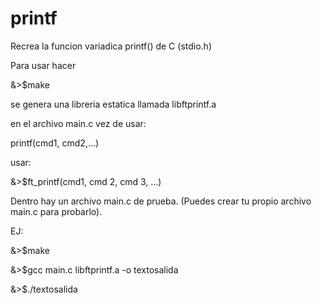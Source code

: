 # printf
Recrea la funcion variadica printf() de C (stdio.h)


Para usar hacer 

&>$make

se genera una libreria estatica llamada libftprintf.a

en el archivo main.c vez de usar:

printf(cmd1, cmd2,...) 

usar:

&>$ft_printf(cmd1, cmd 2, cmd 3, ...)

Dentro hay un archivo main.c de prueba.
(Puedes crear tu propio archivo main.c para probarlo).

EJ:


&>$make

&>$gcc main.c libftprintf.a -o textosalida

&>$./textosalida
